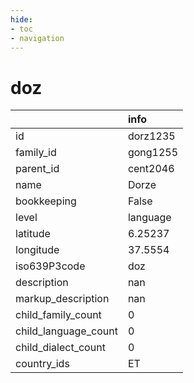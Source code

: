 ```yaml
---
hide:
- toc
- navigation
---
```

# doz
|                      | info     |
|:---------------------|:---------|
| id                   | dorz1235 |
| family_id            | gong1255 |
| parent_id            | cent2046 |
| name                 | Dorze    |
| bookkeeping          | False    |
| level                | language |
| latitude             | 6.25237  |
| longitude            | 37.5554  |
| iso639P3code         | doz      |
| description          | nan      |
| markup_description   | nan      |
| child_family_count   | 0        |
| child_language_count | 0        |
| child_dialect_count  | 0        |
| country_ids          | ET       |